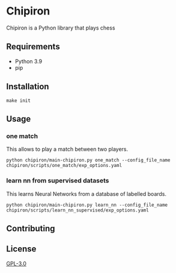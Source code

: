# Chipiron

Chipiron is a Python library that plays chess


## Requirements

* Python 3.9
* pip

## Installation


```console
make init
```

## Usage



### one match
This allows to play a match between two players.
```console
python chipiron/main-chipiron.py one_match --config_file_name chipiron/scripts/one_match/exp_options.yaml
```

### learn nn from supervised datasets 
This learns Neural Networks from a database of labelled boards.
```console
python chipiron/main-chipiron.py learn_nn --config_file_name chipiron/scripts/learn_nn_supervised/exp_options.yaml
```

## Contributing


## License
[GPL-3.0](https://choosealicense.com/licenses/gpl-3.0/)